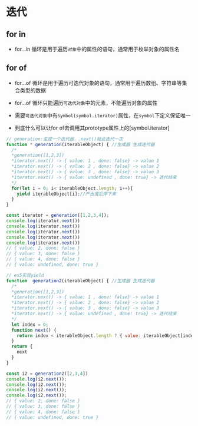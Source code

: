 # 迭代

## for in

- for...in 循环是用于遍历`对象`中的属性的语句，通常用于枚举对象的属性名

## for of

- for...of 循环是用于遍历可迭代对象的语句，通常用于遍历数组、字符串等集合类型的数据
- for...of 循环只能遍历`可迭代对象`中的元素，不能遍历对象的属性
- 需要`可迭代对象`中有`Symbol(symbol.iterator)`属性，在`symbol`下定义保证唯一

- 到底什么可以让for of去调用其prototype属性上的[symbol.iterator]

```js
// generation:生成一个迭代器，.next()就会迭代一次
function * generation(iterableObject) { //生成器 生成迭代器
  /*
  *generation([1,2,3])
  *iterator.next() -> { value: 1 , done: false} -> value 1
  *iterator.next() -> { value: 2 , done: false} -> value 2
  *iterator.next() -> { value: 3 , done: false} -> value 3
  *iterator.next() -> { value: undefined , done: true} -> 迭代结束
  */
  for(let i = 0; i< iterableObject.length; i++){
    yield iterableObject[i];//产出值后停下来
  }
}

const iterator = generation([1,2,3,4]);
console.log(iterator.next())
console.log(iterator.next())
console.log(iterator.next())
console.log(iterator.next())
console.log(iterator.next())
// { value: 2, done: false }
// { value: 3, done: false }
// { value: 4, done: false }
// { value: undefined, done: true }
```

```js
// es5实现yield
function  generation2(iterableObject) { //生成器 生成迭代器
  /*
  *generation([1,2,3])
  *iterator.next() -> { value: 1 , done: false} -> value 1
  *iterator.next() -> { value: 2 , done: false} -> value 2
  *iterator.next() -> { value: 3 , done: false} -> value 3
  *iterator.next() -> { value: undefined , done: true} -> 迭代结束
  */
  let index = 0;
  function next() {
    return index < iterableObject.length ? { value: iterableObject[index++],done:false } : { value: undefined, done: true}
  }
  return {
    next
  }
}

const i2 = generation2([2,3,4])
console.log(i2.next());
console.log(i2.next());
console.log(i2.next());
console.log(i2.next());
// { value: 2, done: false }
// { value: 3, done: false }
// { value: 4, done: false }
// { value: undefined, done: true }
```
